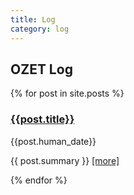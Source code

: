 ```yaml
---
title: Log
category: log
---
```


## OZET Log

<div id="logs-list">
  {% for post in site.posts %}
  <div class="row" title="{{post.title}}">
    <div class="col-sm-12">
      <h3>
        <a href="{{post.url}}">{{post.title}}</a>
      </h3>
      <p>{{post.human_date}}</p>
      <p>{{ post.summary }} <a href="{{post.url}}">[more]</a></p>
    </div>
  </div>
  {% endfor %}
</div>
